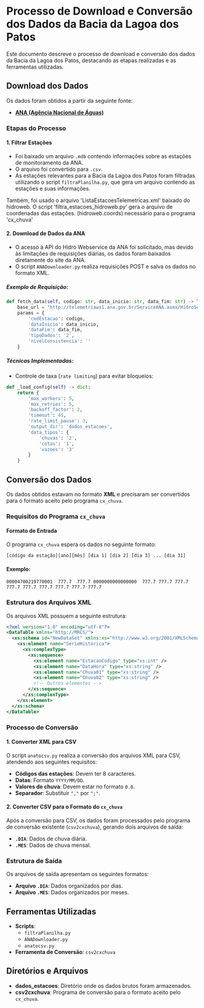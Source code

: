 # Processo de Download e Conversão dos Dados da Bacia da Lagoa dos Patos

Este documento descreve o processo de download e conversão dos dados da Bacia da Lagoa dos Patos, destacando as etapas realizadas e as ferramentas utilizadas.

## Download dos Dados

Os dados foram obtidos a partir da seguinte fonte:
- **[ANA (Agência Nacional de Águas)](https://dadosabertos.ana.gov.br/documents/fb3426be2d4a4f9abfa90fb87b30bd4f/explore)**

### Etapas do Processo

#### 1. Filtrar Estações
- Foi baixado um arquivo `.mdb` contendo informações sobre as estações de monitoramento da ANA.
- O arquivo foi convertido para `.csv`.
- As estações relevantes para a Bacia da Lagoa dos Patos foram filtradas utilizando o script `filtraPlanilha.py`, que gera um arquivo contendo as estações e suas informações.

Também, foi usado o arquivo 'ListaEstacoesTelemetricas.xml' baixado do hidroweb. O script 'filtra_estacoes_hidroweb.py' gera o arquivo de coordenadas das estações. (hidroweb.coords) necessário para o programa 'cx_chuva'

#### 2. Download de Dados da ANA
- O acesso à API do Hidro Webservice da ANA foi solicitado, mas devido às limitações de requisições diárias, os dados foram baixados diretamente do site da ANA.
- O script `ANADownloader.py` realiza requisições POST e salva os dados no formato XML.

##### Exemplo de Requisição:
```python
def fetch_data(self, codigo: str, data_inicio: str, data_fim: str) -> Tuple[bool, str]:
    base_url = "http://telemetriaws1.ana.gov.br/ServiceANA.asmx/HidroSerieHistorica"
    params = {
        'codEstacao': codigo,
        'dataInicio': data_inicio,
        'dataFim': data_fim,
        'tipoDados': '2',
        'nivelConsistencia': ''
    }
```

##### Técnicas Implementadas:
- Controle de taxa (`rate limiting`) para evitar bloqueios:
```python
def _load_config(self) -> dict:
    return {
        'max_workers': 5,
        'max_retries': 5,
        'backoff_factor': 2,
        'timeout': 45,
        'rate_limit_pause': 3,
        'output_dir': 'dados_estacoes',
        'data_tipos': {
            'chuvas': '2',
            'cotas': '1',
            'vazoes': '3'
        }
    }
```

## Conversão dos Dados

Os dados obtidos estavam no formato **XML** e precisaram ser convertidos para o formato aceito pelo programa `cx_chuva`.

### Requisitos do Programa `cx_chuva`

#### Formato de Entrada
O programa `cx_chuva` espera os dados no seguinte formato:
```plaintext
[código da estação][ano][mês] [dia 1] [dia 2] [dia 3] ... [dia 31]
```

#### Exemplo:
```plaintext
00004700219770001  777.7  777.7 0000000000000000  777.7 777.7 777.7 777.7 777.7 777.7 777.7 777.7 777.7
```

### Estrutura dos Arquivos XML

Os arquivos XML possuem a seguinte estrutura:
```xml
<?xml version="1.0" encoding="utf-8"?>
<DataTable xmlns="http://MRCS/">
  <xs:schema id="NewDataSet" xmlns:xs="http://www.w3.org/2001/XMLSchema">
    <xs:element name="SerieHistorica">
      <xs:complexType>
        <xs:sequence>
          <xs:element name="EstacaoCodigo" type="xs:int" />
          <xs:element name="DataHora" type="xs:string" />
          <xs:element name="Chuva01" type="xs:string" />
          <xs:element name="Chuva02" type="xs:string" />
          <!-- Outros elementos -->
        </xs:sequence>
      </xs:complexType>
    </xs:element>
  </xs:schema>
</DataTable>
```

### Processo de Conversão

#### 1. Converter XML para CSV
O script `anatocsv.py` realiza a conversão dos arquivos XML para CSV, atendendo aos seguintes requisitos:
- **Códigos das estações**: Devem ter 8 caracteres.
- **Datas**: Formato `YYYY/MM/DD`.
- **Valores de chuva**: Devem estar no formato `0.0`.
- **Separador**: Substituir `","` por `";"`.

#### 2. Converter CSV para o Formato do `cx_chuva`
Após a conversão para CSV, os dados foram processados pelo programa de conversão existente (`csv2cxchuva`), gerando dois arquivos de saída:
- **`.DIA`**: Dados de chuva diária.
- **`.MES`**: Dados de chuva mensal.

### Estrutura de Saída

Os arquivos de saída apresentam os seguintes formatos:
- **Arquivo `.DIA`**: Dados organizados por dias.
- **Arquivo `.MES`**: Dados organizados por meses.

## Ferramentas Utilizadas

- **Scripts**: 
  - `filtraPlanilha.py`
  - `ANADownloader.py`
  - `anatocsv.py`
- **Ferramenta de Conversão**: `csv2cxchuva`

## Diretórios e Arquivos

- **dados_estacoes**: Diretório onde os dados brutos foram armazenados.
- **csv2cxchuva**: Programa de conversão para o formato aceito pelo `cx_chuva`.
